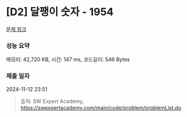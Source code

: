 # [D2] 달팽이 숫자 - 1954 

[문제 링크](https://swexpertacademy.com/main/code/problem/problemDetail.do?contestProbId=AV5PobmqAPoDFAUq) 

### 성능 요약

메모리: 42,720 KB, 시간: 147 ms, 코드길이: 546 Bytes

### 제출 일자

2024-11-12 23:51



> 출처: SW Expert Academy, https://swexpertacademy.com/main/code/problem/problemList.do